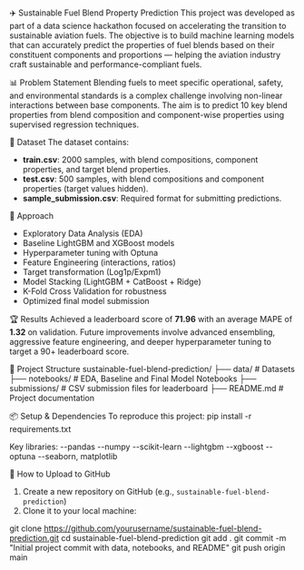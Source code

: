 ✈️ Sustainable Fuel Blend Property Prediction
This project was developed as part of a data science hackathon focused on accelerating the transition to sustainable aviation fuels. The objective is to build machine learning models that can accurately predict the properties of fuel blends based on their constituent components and proportions — helping the aviation industry craft sustainable and performance-compliant fuels.

📊 Problem Statement
Blending fuels to meet specific operational, safety, and environmental standards is a complex challenge involving non-linear interactions between base components. The aim is to predict 10 key blend properties from blend composition and component-wise properties using supervised regression techniques.

📁 Dataset
The dataset contains:
- **train.csv**: 2000 samples, with blend compositions, component properties, and target blend properties.
- **test.csv**: 500 samples, with blend compositions and component properties (target values hidden).
- **sample_submission.csv**: Required format for submitting predictions.

📑 Approach
- Exploratory Data Analysis (EDA)
- Baseline LightGBM and XGBoost models
- Hyperparameter tuning with Optuna
- Feature Engineering (interactions, ratios)
- Target transformation (Log1p/Expm1)
- Model Stacking (LightGBM + CatBoost + Ridge)
- K-Fold Cross Validation for robustness
- Optimized final model submission

🏆 Results
Achieved a leaderboard score of **71.96** with an average MAPE of **1.32** on validation. Future improvements involve advanced ensembling, aggressive feature engineering, and deeper hyperparameter tuning to target a 90+ leaderboard score.

📂 Project Structure
sustainable-fuel-blend-prediction/
├── data/ # Datasets
├── notebooks/ # EDA, Baseline and Final Model Notebooks
├── submissions/ # CSV submission files for leaderboard
├── README.md # Project documentation

📦 Setup & Dependencies
To reproduce this project:
pip install -r requirements.txt

Key libraries:
  --pandas
  --numpy
  --scikit-learn
  --lightgbm
  --xgboost
  --optuna
  --seaborn, matplotlib

📌 How to Upload to GitHub
1. Create a new repository on GitHub (e.g., `sustainable-fuel-blend-prediction`)
2. Clone it to your local machine:

git clone https://github.com/yourusername/sustainable-fuel-blend-prediction.git
cd sustainable-fuel-blend-prediction
git add .
git commit -m "Initial project commit with data, notebooks, and README"
git push origin main

